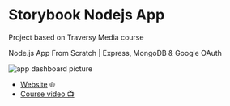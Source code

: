 # Storybook Nodejs App

Project based on Traversy Media course

Node.js App From Scratch | Express, MongoDB & Google OAuth

![app dashboard picture](https://user-images.githubusercontent.com/33139500/189726575-6bde1c34-8ffd-4f34-aaf1-33d03367e9dc.png)

- [Website](https://storybook-nodejs.onrender.com) 🌐
- [Course video 📺](https://www.youtube.com/watch?v=SBvmnHTQIPY&list=PLF9xvZ_0XfIGUpCisDVALMMWfyGOia3ze)
